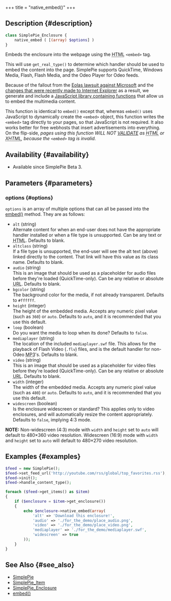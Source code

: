 +++
title = "native_embed()"
+++

## Description {#description}

```php
class SimplePie_Enclosure {
    native_embed ( [(array) $options] )
}
```

Embeds the enclosure into the webpage using the <abbr title="HyperText Markup Language">HTML</abbr> `<embed>` tag.

This will use `get_real_type()` to determine which handler should be used to embed the content into the page. SimplePie supports QuickTime, Windows Media, Flash, Flash Media, and the Odeo Player for Odeo feeds.

Because of the fallout from the [Eolas lawsuit against Microsoft](http://en.wikipedia.org/wiki/Eolas) and the [changes that were recently made to Internet Explorer](http://blogs.msdn.com/ie/archive/2006/04/11/573479.aspx) as a result, we generate and include a [JavaScript library containing functions](http://msdn.microsoft.com/library/default.asp?url=/workshop/author/dhtml/overview/activating_activex.asp) that allow us to embed the multimedia content.

This function is identical to `embed()` except that, whereas `embed()` uses JavaScript to dynamically create the `<embed>` object, this function writes the `<embed>` tag directly to your pages, so that JavaScript is not required. It also works better for free webhosts that insert advertisements into everything. On the flip-side, _pages using this function WILL NOT [VALIDATE](http://validator.w3.org) as <abbr title="HyperText Markup Language">HTML</abbr> or <abbr title="Extensible HyperText Markup Language">XHTML</abbr>, because the `<embed>` tag is invalid._

## Availability {#availability}

- Available since SimplePie Beta 3.

## Parameters {#parameters}

### options {#options}

`options` is an array of multiple options that can all be passed into the [embed()](@/wiki/reference/simplepie_enclosure/embed.md) method. They are as follows:

- `alt` (string)  
  Alternate content for when an end-user does not have the appropriate handler installed or when a file type is unsupported. Can be any text or <abbr title="HyperText Markup Language">HTML</abbr>. Defaults to blank.
- `altclass` (string)  
  If a file type is unsupported, the end-user will see the alt text (above) linked directly to the content. That link will have this value as its class name. Defaults to blank.
- `audio` (string)  
  This is an image that should be used as a placeholder for audio files before they're loaded (QuickTime-only). Can be any relative or absolute <abbr title="Uniform Resource Locator">URL</abbr>. Defaults to blank.
- `bgcolor` (string)  
  The background color for the media, if not already transparent. Defaults to `#ffffff`.
- `height` (integer)  
  The height of the embedded media. Accepts any numeric pixel value (such as `360`) or `auto`. Defaults to `auto`, and it is recommended that you use this default.
- `loop` (boolean)  
  Do you want the media to loop when its done? Defaults to `false`.
- `mediaplayer` (string)  
  The location of the included `mediaplayer.swf` file. This allows for the playback of Flash Video (`.flv`) files, and is the default handler for non-Odeo <abbr title="Motion Picture Experts Group Layer 3">MP3</abbr>'s. Defaults to blank.
- `video` (string)  
  This is an image that should be used as a placeholder for video files before they're loaded (QuickTime-only). Can be any relative or absolute <abbr title="Uniform Resource Locator">URL</abbr>. Defaults to blank.
- `width` (integer)  
  The width of the embedded media. Accepts any numeric pixel value (such as `480`) or `auto`. Defaults to `auto`, and it is recommended that you use this default.
- `widescreen` (boolean)  
  Is the enclosure widescreen or standard? This applies only to video enclosures, and will automatically resize the content appropriately. Defaults to `false`, implying 4:3 mode.

**NOTE:** Non-widescreen (4:3) mode with `width` and `height` set to `auto` will default to 480×360 video resolution. Widescreen (16:9) mode with `width` and `height` set to `auto` will default to 480×270 video resolution.

## Examples {#examples}

```php
$feed = new SimplePie();
$feed->set_feed_url('http://youtube.com/rss/global/top_favorites.rss');
$feed->init();
$feed->handle_content_type();

foreach ($feed->get_items() as $item)
{
    if ($enclosure = $item->get_enclosure())
    {
        echo $enclosure->native_embed(array(
            'alt' => 'Download this enclosure!',
            'audio' => './for_the_demo/place_audio.png',
            'video' => './for_the_demo/place_video.png',
            'mediaplayer' => './for_the_demo/mediaplayer.swf',
            'widescreen' => true
        ));
    }
}
```

## See Also {#see_also}

- [SimplePie](@/wiki/reference/simplepie/_index.md)
- [SimplePie_Item](@/wiki/reference/simplepie_item/_index.md)
- [SimplePie_Enclosure](@/wiki/reference/simplepie_enclosure/_index.md)
- [embed()](@/wiki/reference/simplepie_enclosure/embed.md)
